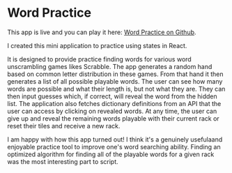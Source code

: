 # Word Practice

This app is live and you can play it here: [Word Practice on Github](https://kivakiva.github.io/word-practice/). 

I created this mini application to practice using states in React.

It is designed to provide practice finding words for various word unscrambling games likes Scrabble. The app generates a random hand based on common letter distribution in these games. From that hand it then generates a list of all possible playable words. The user can see how many words are possible and what their length is, but not what they are. They can then input guesses which, if correct, will reveal the word from the hidden list.
The application also fetches dictionary definitions from an API that the user can access by clicking on revealed words.
At any time, the user can give up and reveal the remaining words playable with their current rack or reset their tiles and receive a new rack.

I am happy with how this app turned out! I think it's a genuinely usefulaand enjoyable practice tool to improve one's word searching ability. Finding an optimized algorithm for finding all of the playable words for a given rack was the most interesting part to script. 
